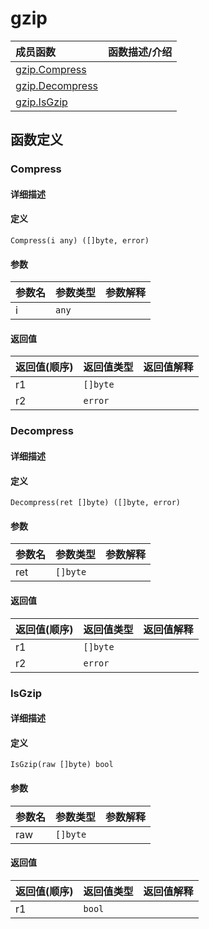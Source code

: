 # gzip

|成员函数|函数描述/介绍|
|:------|:--------|
| [gzip.Compress](#compress) ||
| [gzip.Decompress](#decompress) ||
| [gzip.IsGzip](#isgzip) ||


## 函数定义
### Compress

#### 详细描述


#### 定义

`Compress(i any) ([]byte, error)`

#### 参数
|参数名|参数类型|参数解释|
|:-----------|:---------- |:-----------|
| i | `any` |   |

#### 返回值
|返回值(顺序)|返回值类型|返回值解释|
|:-----------|:---------- |:-----------|
| r1 | `[]byte` |   |
| r2 | `error` |   |


### Decompress

#### 详细描述


#### 定义

`Decompress(ret []byte) ([]byte, error)`

#### 参数
|参数名|参数类型|参数解释|
|:-----------|:---------- |:-----------|
| ret | `[]byte` |   |

#### 返回值
|返回值(顺序)|返回值类型|返回值解释|
|:-----------|:---------- |:-----------|
| r1 | `[]byte` |   |
| r2 | `error` |   |


### IsGzip

#### 详细描述


#### 定义

`IsGzip(raw []byte) bool`

#### 参数
|参数名|参数类型|参数解释|
|:-----------|:---------- |:-----------|
| raw | `[]byte` |   |

#### 返回值
|返回值(顺序)|返回值类型|返回值解释|
|:-----------|:---------- |:-----------|
| r1 | `bool` |   |


